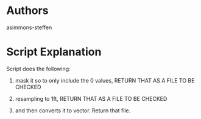 # Authors

asimmons-steffen

# Script Explanation


Script does the following:

1) mask it so to only include the 0 values, RETURN THAT AS A FILE TO BE CHECKED

2) resampling to 1ft, RETURN THAT AS A FILE TO BE CHECKED
 
3) and then converts it to vector. Return that file.